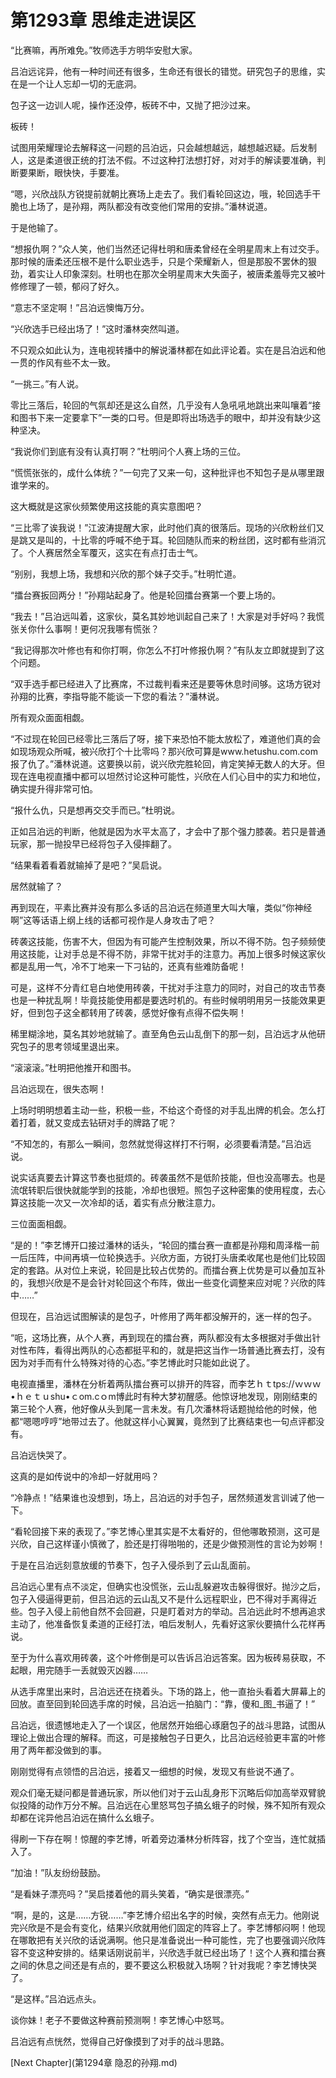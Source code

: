 # 第1293章 思维走进误区

“比赛嘛，再所难免。”牧师选手方明华安慰大家。

吕泊远诧异，他有一种时间还有很多，生命还有很长的错觉。研究包子的思维，实在是一个让人忘却一切的无底洞。

包子这一边训人呢，操作还没停，板砖不中，又抛了把沙过来。

板砖！

试图用荣耀理论去解释这一问题的吕泊远，只会越想越远，越想越迟疑。后发制人，这是柔道很正统的打法不假。不过这种打法想打好，对对手的解读要准确，判断要果断，眼快快，手要准。

“嗯，兴欣战队方锐提前就朝比赛场上走去了。我们看轮回这边，哦，轮回选手干脆也上场了，是孙翔，两队都没有改变他们常用的安排。”潘林说道。

于是他输了。

“想报仇啊？”众人笑，他们当然还记得杜明和唐柔曾经在全明星周末上有过交手。那时候的唐柔还压根不是什么职业选手，只是个荣耀新人，但是那股不罢休的狠劲，着实让人印象深刻。杜明也在那次全明星周末大失面子，被唐柔羞辱完又被叶修修理了一顿，郁闷了好久。

“意志不坚定啊！”吕泊远懊悔万分。

“兴欣选手已经出场了！”这时潘林突然叫道。

不只观众如此认为，连电视转播中的解说潘林都在如此评论着。实在是吕泊远和他一贯的作风有些不太一致。

“一挑三。”有人说。

零比三落后，轮回的气氛却还是这么自然，几乎没有人急吼吼地跳出来叫嚷着“接和图书下来一定要拿下”一类的口号。但是即将出场选手的眼中，却并没有缺少这种坚决。

“我说你们到底有没有认真打啊？”杜明问个人赛上场的三位。

“慌慌张张的，成什么体统？”一句完了又来一句，这种批评也不知包子是从哪里跟谁学来的。

这大概就是这家伙频繁使用这技能的真实意图吧？

“三比零了诶我说！”江波涛提醒大家，此时他们真的很落后。现场的兴欣粉丝们又是跳又是叫的，十比零的呼喊不绝于耳。轮回随队而来的粉丝团，这时都有些消沉了。个人赛居然全军覆灭，这实在有点打击士气。

“别别，我想上场，我想和兴欣的那个妹子交手。”杜明忙道。

“擂台赛扳回两分！”孙翔站起身了。他是轮回擂台赛第一个要上场的。

“我去！”吕泊远叫着，这家伙，莫名其妙地训起自己来了！大家是对手好吗？我慌张关你什么事啊！更何况我哪有慌张？

“我记得那次叶修也有和你打啊，你怎么不打叶修报仇啊？”有队友立即就提到了这个问题。

“双手选手都已经进入了比赛席，不过裁判看来还是要等休息时间够。这场方锐对孙翔的比赛，李指导能不能谈一下您的看法？”潘林说。

所有观众面面相觑。

“不过现在轮回已经零比三落后了呀，接下来恐怕不能太放松了，难道他们真的会如现场观众所喊，被兴欣打个十比零吗？那兴欣可算是www.hetushu.com.com报了仇了。”潘林说道。这要换以前，说兴欣完胜轮回，肯定笑掉无数人的大牙。但现在连电视直播中都可以坦然讨论这种可能性，兴欣在人们心目中的实力和地位，确实提升得非常可怕。

“报什么仇，只是想再交交手而已。”杜明说。

正如吕泊远的判断，他就是因为水平太高了，才会中了那个强力膝袭。若只是普通玩家，那一抛投早已经将包子入侵摔翻了。

“结果看着看着就输掉了是吧？”吴启说。

居然就输了？

再到现在，平素比赛并没有那么多话的吕泊远在频道里大叫大嚷，类似“你神经啊”这等话语上纲上线的话都可视作是人身攻击了吧？

砖袭这技能，伤害不大，但因为有可能产生控制效果，所以不得不防。包子频频使用这技能，让对手总是不得不防，非常干扰对手的注意力。再加上很多时候这家伙都是乱用一气，冷不丁地来一下刁钻的，还真有些难防备呢！

可是，这样不分青红皂白地使用砖袭，干扰对手注意力的同时，对自己的攻击节奏也是一种扰乱啊！毕竟技能使用都是要选时机的。有些时候明明用另一技能效果更好，但到包子这全都转用了砖袭，感觉好像有点得不偿失啊！

稀里糊涂地，莫名其妙地就输了。直至角色云山乱倒下的那一刻，吕泊远才从他研究包子的思考领域里退出来。

“滚滚滚。”杜明把他推开和图书。

吕泊远现在，很失态啊！

上场时明明想着主动一些，积极一些，不给这个奇怪的对手乱出牌的机会。怎么打着打着，就又变成去钻研对手的牌路了呢？

“不知怎的，有那么一瞬间，忽然就觉得这样打不行啊，必须要看清楚。”吕泊远说。

说实话真要去计算这节奏也挺烦的。砖袭虽然不是低阶技能，但也没高哪去。也是流氓转职后很快就能学到的技能，冷却也很短。照包子这种密集的使用程度，去心算这技能一次又一次冷却的话，着实有点分散注意力。

三位面面相觑。

“是的！”李艺博开口接过潘林的话头，“轮回的擂台赛一直都是孙翔和周泽楷一前一后压阵，中间再填一位轮换选手。兴欣方面，方锐打头唐柔收尾也是他们比较固定的套路。从对位上来说，轮回是比较占优势的。而擂台赛上优势是可以叠加互补的，我想兴欣是不是会针对轮回这个布阵，做出一些变化调整来应对呢？兴欣的阵中……”

但现在，吕泊远试图解读的是包子，叶修用了两年都没解开的，迷一样的包子。

“呃，这场比赛，从个人赛，再到现在的擂台赛，两队都没有太多根据对手做出针对性布阵，看得出两队的心态都挺平和的，就是把这当作一场普通比赛去打，没有因为对手而有什么特殊对待的心态。”李艺博此时只能如此说了。

电视直播里，潘林在分析着两队擂台赛可以排开的阵容，而李艺ｈｔtps://ｗｗｗ•ｈｅｔｕshu•ｃom.cｏm博此时有种大梦初醒感。他惊讶地发现，刚刚结束的第三轮个人赛，他好像从头到尾一言未发。有几次潘林将话题抛给他的时候，他都“嗯嗯哼哼”地带过去了。他就这样小心翼翼，竟然到了比赛结束也一句点评都没有。

吕泊远快哭了。

这真的是如传说中的冷却一好就用吗？

“冷静点！”结果谁也没想到，场上，吕泊远的对手包子，居然频道发言训诫了他一下。

“看轮回接下来的表现了。”李艺博心里其实是不太看好的，但他哪敢预测，这可是兴欣，自己这样谨小慎微了，脸还是打得啪啪的，还是少做预测性的言论为妙啊！

于是在吕泊远刻意放缓的节奏下，包子入侵杀到了云山乱面前。

吕泊远心里有点不淡定，但确实也没慌张，云山乱躲避攻击躲得很好。抛沙之后，包子入侵逼得更前，但吕泊远的云山乱又不是什么远程职业，巴不得对手离得近些。包子入侵上前他自然不会回避，只是盯着对方的举动。吕泊远此时不想再追求主动了，他准备恢复柔道的正经打法，咱后发制人，先看好这家伙要搞什么花样再说。

至于为什么喜欢用砖袭，这个叶修倒是可以告诉吕泊远答案。因为板砖易获取，不起眼，用完随手一丢就毁灭凶器……

从选手席里出来时，吕泊远还在挠着头。下场的路上，他一直抬头看着大屏幕上的回放。直至回到轮回选手席的时候，吕泊远一拍脑门：“靠，傻和_图_书逼了！”

吕泊远，很遗憾地走入了一个误区，他居然开始细心琢磨包子的战斗思路，试图从理论上做出合理的解释。而这，可是接触包子日更久，比吕泊远经验更丰富的叶修用了两年都没做到的事。

刚刚觉得有点领悟的吕泊远，接着又一细想的时候，发现又有些说不通了。

观众们毫无疑问都是普通玩家，所以他们对于云山乱身形下沉略后仰加高举双臂貌似投降的动作万分不解。吕泊远在心里怒骂包子搞幺蛾子的时候，殊不知所有观众却都在诧异他吕泊远在搞什么幺蛾子。

得刷一下存在啊！惊醒的李艺博，听着旁边潘林分析阵容，找了个空当，连忙就插入了。

“加油！”队友纷纷鼓励。

“是看妹子漂亮吗？”吴启搂着他的肩头笑着，“确实是很漂亮。”

“啊，是的，这是……方锐……”李艺博介绍出名字的时候，突然有点无力。他刚说完兴欣是不是会有变化，结果兴欣就用他们固定的阵容上了。李艺博郁闷啊！他现在哪敢把有关兴欣的话说满啊。他只是准备说出一种可能性，完了也要强调兴欣阵容不变这种安排的。结果话刚说前半，兴欣选手就已经出场了！这个人赛和擂台赛之间的休息之间还是有点的，要不要这么积极就入场啊？针对我呢？李艺博快哭了。

“是这样。”吕泊远点头。

谈你妹！老子不要做这种赛前预测啊！李艺博心中怒骂。

吕泊远有点恍然，觉得自己好像摸到了对手的战斗思路。



[Next Chapter](第1294章 隐忍的孙翔.md)